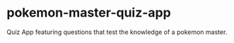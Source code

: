 # pokemon-master-quiz-app
Quiz App featuring questions that test the knowledge of a pokemon master.
